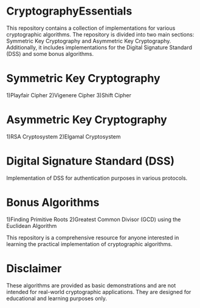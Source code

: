 # CryptographyEssentials
This repository contains a collection of implementations for various cryptographic algorithms. The repository is divided into two main sections: Symmetric Key Cryptography and Asymmetric Key Cryptography. Additionally, it includes implementations for the Digital Signature Standard (DSS) and some bonus algorithms.

# Symmetric Key Cryptography
1)Playfair Cipher
2)Vigenere Cipher
3)Shift Cipher

# Asymmetric Key Cryptography
1)RSA Cryptosystem
2)Elgamal Cryptosystem

# Digital Signature Standard (DSS)
Implementation of DSS for authentication purposes in various protocols.

# Bonus Algorithms
1)Finding Primitive Roots
2)Greatest Common Divisor (GCD) using the Euclidean Algorithm

This repository is a comprehensive resource for anyone interested in learning the practical implementation of cryptographic algorithms. 

# Disclaimer
These algorithms are provided as basic demonstrations and are not intended for real-world cryptographic applications. They are designed for educational and learning purposes only.
